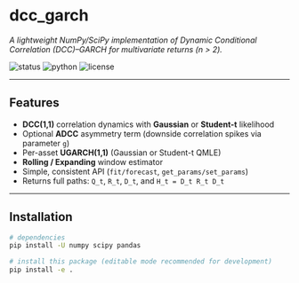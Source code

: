 # dcc_garch

*A lightweight NumPy/SciPy implementation of Dynamic Conditional Correlation (DCC)–GARCH for multivariate returns (n > 2).*

![status](https://img.shields.io/badge/status-experimental-blue)
![python](https://img.shields.io/badge/python-3.9%2B-informational)
![license](https://img.shields.io/badge/license-MIT-green)

---

## Features

- **DCC(1,1)** correlation dynamics with **Gaussian** or **Student-t** likelihood
- Optional **ADCC** asymmetry term (downside correlation spikes via parameter `g`)
- Per-asset **UGARCH(1,1)** (Gaussian or Student-t QMLE)
- **Rolling / Expanding** window estimator
- Simple, consistent API (`fit/forecast`, `get_params/set_params`)
- Returns full paths: `Q_t`, `R_t`, `D_t`, and `H_t = D_t R_t D_t`

---

## Installation

```bash
# dependencies
pip install -U numpy scipy pandas

# install this package (editable mode recommended for development)
pip install -e .
